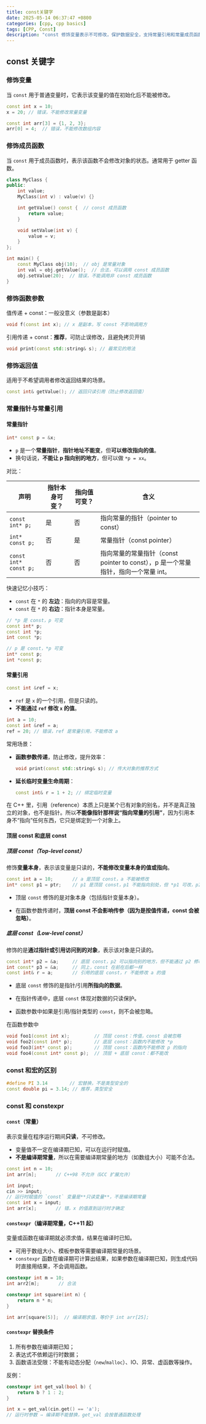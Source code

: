 ```yaml
---
title: const关键字
date: 2025-05-14 06:37:47 +0800
categories: [cpp, cpp basics]
tags: [CPP, Const]
description: "const 修饰变量表示不可修改，保护数据安全，支持常量引用和常量成员函数。"
---
```

## const 关键字

### 修饰变量

当 `const` 用于普通变量时，它表示该变量的值在初始化后不能被修改。

```c++
const int x = 10;
x = 20; // 错误，不能修改常量变量

const int arr[3] = {1, 2, 3};
arr[0] = 4;  // 错误，不能修改数组内容
```

### 修饰成员函数

当 `const` 用于成员函数时，表示该函数不会修改对象的状态。通常用于 getter 函数。

```c++
class MyClass {
public:
    int value;
    MyClass(int v) : value(v) {}

    int getValue() const {  // const 成员函数
        return value;
    }

    void setValue(int v) {
        value = v;
    }
};

int main() {
    const MyClass obj(10);  // obj 是常量对象
    int val = obj.getValue();  // 合法，可以调用 const 成员函数
    obj.setValue(20);  // 错误，不能调用非 const 成员函数
}
```

### 修饰函数参数

值传递 + const：一般没意义（参数是副本）

```c++
void f(const int x); // x 是副本，写 const 不影响调用方
```

引用传递 + const：**推荐**，可防止误修改，且避免拷贝开销

```c++
void print(const std::string& s); // 最常见的用法
```

### 修饰返回值

适用于不希望调用者修改返回结果的场景。

```c++
const int& getValue(); // 返回只读引用（防止修改返回值）
```

### 常量指针与常量引用

#### 常量指针

```c++
int* const p = &x;
```

- `p` 是一个**常量指针**，**指针地址不能变**，但**可以修改指向的值**。
- 换句话说，**不能让 p 指向别的地方**，但可以做 `*p = xx`。

对比：

| 声明                  | 指针本身可变？ | 指向值可变？ | 含义                                                                               |
| --------------------- | -------------- | ------------ | ---------------------------------------------------------------------------------- |
| `const int* p;`       | 是             | 否           | 指向常量的指针（pointer to const）                                                 |
| `int* const p;`       | 否             | 是           | 常量指针（const pointer）                                                          |
| `const int* const p;` | 否             | 否           | 指向常量的常量指针（const pointer to const），p 是一个常量指针，指向一个常量 int。 |

快速记忆小技巧：

- `const` 在 `*` 的 **左边**：指向的内容是常量。
- `const` 在 `*` 的 **右边**：指针本身是常量。

```c++
// *p 是 const，p 可变
const int* p;    
const int *p;
int const *p;

// p 是 const，*p 可变
int* const p;    
int *const p;
```
#### 常量引用

```c++
const int &ref = x;
```

- `ref` 是 `x` 的一个引用，但是只读的。
- **不能通过 `ref` 修改 `x` 的值**。

```c++
int a = 10;
const int &ref = a;
ref = 20; // 错误，ref 是常量引用，不能修改 a
```

常用场景：

- **函数参数传递**，防止修改，提升效率：

  ```c++
  void print(const std::string& s); // 传大对象的推荐方式
  ```

- **延长临时变量生命周期**：

  ```c++
  const int& r = 1 + 2; // 绑定临时变量
  ```

在 C++ 里，引用（reference）本质上只是某个已有对象的别名，并不是真正独立的对象，也不是指针。所以**不能像指针那样说“指向常量的引用”**，因为引用本身不“指向”任何东西，它只是绑定到一个对象上。

#### 顶层 const 和底层 const

##### 顶层 const（Top-level const）

修饰**变量本身**，表示该变量是只读的，**不能修改变量本身的值或指向**。

```c++
const int a = 10;       // a 是顶层 const，a 不能被修改
int* const p1 = ptr;    // p1 是顶层 const，p1 不能指向别处，但 *p1 可改，p1 是个常量指针
```

- 顶层 `const` 修饰的是对象本身（包括指针变量本身）。

- 在函数参数传递时，**顶层 const 不会影响传参（因为是按值传递，const 会被忽略）**。

##### 底层 const（Low-level const）

修饰的是**通过指针或引用访问到的对象**，表示该对象是只读的。

```c++
const int* p2 = &a;     // 底层 const，p2 可以指向别的地方，但不能通过 p2 修改 *p2 的值
int const* p3 = &a;     // 同上，const 在前在后都一样
const int& r = a;       // 引用的底层 const，r 不能修改 a 的值
```

- 底层 `const` 修饰的是指针/引用**所指向的数据**。

- 在指针传递中，底层 `const` 体现对数据的只读保护。

- 函数参数中如果是引用/指针类型的 `const`，则不会被忽略。

在函数参数中

```c++
void foo1(const int x);         // 顶层 const：传值，const 会被忽略
void foo2(const int* p);        // 底层 const：函数内不能修改 *p
void foo3(int* const p);        // 顶层 const：函数内不能修改 p 的指向
void foo4(const int* const p);  // 顶层 + 底层 const：都不能改
```

### const 和宏的区别

```c++
#define PI 3.14        // 宏替换，不是类型安全的
const double pi = 3.14; // 推荐，类型安全
```

### const 和 constexpr

#### `const`（常量）

表示变量在程序运行期间**只读**，不可修改。

- 变量值不一定在编译期已知，可以在运行时赋值。
- **不是编译期常量**，所以在需要编译期常量的地方（如数组大小）可能不合法。

```cpp
const int n = 10;
int arr[n];       // C++98 不允许（GCC 扩展允许）

int input;
cin >> input;
// 运行时赋值的 `const` 变量是**只读变量**，不是编译期常量
const int x = input; 
int arr[x];       // 错，x 的值直到运行时才确定
```

#### `constexpr`（编译期常量，C++11 起）

变量或函数在编译期就必须求值，结果在编译时已知。

- 可用于数组大小、模板参数等需要编译期常量的场景。
- `constexpr` 函数在编译期可计算出结果，如果参数在编译期已知，则生成代码时直接用结果，不会调用函数。

```cpp
constexpr int m = 10;
int arr2[m];       // 合法

constexpr int square(int n) {
    return n * n;
}

int arr[square(5)];  // 编译期求值，等价于 int arr[25];
```

#### `constexpr` 替换条件

1. 所有参数在编译期已知；
2. 表达式不依赖运行时数据；
3. 函数语法受限：不能有动态分配（`new`/`malloc`）、IO、异常、虚函数等操作。

反例：

```cpp
constexpr int get_val(bool b) {
    return b ? 1 : 2;
}

int x = get_val(cin.get() == 'a');  
// 运行时参数 ⇒ 编译期不能替换，get_val 会按普通函数处理
```
